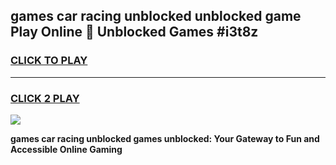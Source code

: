 
## games car racing unblocked unblocked game Play Online 👋 Unblocked Games #i3t8z
<h3>
<a href="https://premium.freeplayer.one?title=games_car_racing_unblocked&ref=21F">CLICK TO PLAY</a></h3>
<hr>

<h3>
<a href="https://premium.freeplayer.one?title=games_car_racing_unblocked&ref=21F">CLICK 2 PLAY</a>
  
</h3>

<a href="https://premium.freeplayer.one?title=games_car_racing_unblocked&ref=21F/"><img src="https://clearcache.store/games.png"></a>


**games car racing unblocked games unblocked: Your Gateway to Fun and Accessible Online Gaming**
